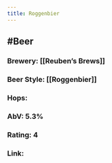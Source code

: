 ```yaml
---
title: Roggenbier
---
```


## #Beer
### Brewery: [[Reuben’s Brews]]

### Beer Style: [[Roggenbier]]

### Hops: 

### AbV: 5.3%

### Rating: 4

### Link: 
